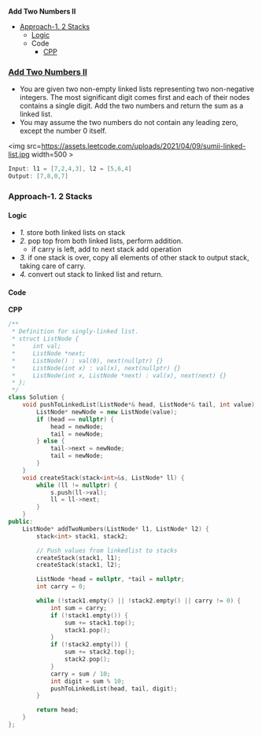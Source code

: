 **Add Two Numbers II**
- [Approach-1. 2 Stacks](#a1)
  - [Logic](#l)
  - Code
    - [CPP](#cpp)

### [Add Two Numbers II](https://leetcode.com/problems/add-two-numbers-ii/description/)
- You are given two non-empty linked lists representing two non-negative integers. The most significant digit comes first and each of their nodes contains a single digit. Add the two numbers and return the sum as a linked list.
- You may assume the two numbers do not contain any leading zero, except the number 0 itself.

<img src=https://assets.leetcode.com/uploads/2021/04/09/sumii-linked-list.jpg width=500 \>

```c
Input: l1 = [7,2,4,3], l2 = [5,6,4]
Output: [7,8,0,7]
```

<a name=a1></a>
### Approach-1. 2 Stacks
#### Logic
- _1._ store both linked lists on stack
- _2._ pop top from both linked lists, perform addition.
  - if carry is left, add to next stack add operation
- _3._ if one stack is over, copy all elements of other stack to output stack, taking care of carry.
- _4._ convert out stack to linked list and return.
#### Code
<a name=cpp></a>
**CPP**
```cpp
/**
 * Definition for singly-linked list.
 * struct ListNode {
 *     int val;
 *     ListNode *next;
 *     ListNode() : val(0), next(nullptr) {}
 *     ListNode(int x) : val(x), next(nullptr) {}
 *     ListNode(int x, ListNode *next) : val(x), next(next) {}
 * };
 */
class Solution {
    void pushToLinkedList(ListNode*& head, ListNode*& tail, int value) {
        ListNode* newNode = new ListNode(value);
        if (head == nullptr) {
            head = newNode;
            tail = newNode;
        } else {
            tail->next = newNode;
            tail = newNode;
        }
    }
    void createStack(stack<int>&s, ListNode* ll) {
        while (ll != nullptr) {
            s.push(ll->val);
            ll = ll->next;
        }
    }
public:
    ListNode* addTwoNumbers(ListNode* l1, ListNode* l2) {
        stack<int> stack1, stack2;

        // Push values from linkedlist to stacks
        createStack(stack1, l1);
        createStack(stack1, l2);

        ListNode *head = nullptr, *tail = nullptr;
        int carry = 0;

        while (!stack1.empty() || !stack2.empty() || carry != 0) {
            int sum = carry;
            if (!stack1.empty()) {
                sum += stack1.top();
                stack1.pop();
            }
            if (!stack2.empty()) {
                sum += stack2.top();
                stack2.pop();
            }
            carry = sum / 10;
            int digit = sum % 10;
            pushToLinkedList(head, tail, digit);
        }

        return head;
    }
};
```

 

